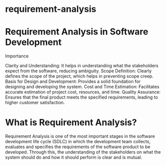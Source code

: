# requirement-analysis

# Requirement Analysis in Software Development
Importance

Clarity and Understanding: It helps in understanding what the stakeholders expect from the software, reducing ambiguity.
Scope Definition: Clearly defines the scope of the project, which helps in preventing scope creep.
Basis for Design and Development: Provides a solid foundation for designing and developing the system.
Cost and Time Estimation: Facilitates accurate estimation of project cost, resources, and time.
Quality Assurance: Ensures that the final product meets the specified requirements, leading to higher customer satisfaction.

# What is Requirement Analysis?
Requirement Analysis is one of the most important stages in the software development life cycle (SDLC) in which the development team collects, evaluates and specifies the requirements of the software product to be developed. Through this, the understanding of the stakeholders on what the system should do and how it should perform is clear and is mutual.
